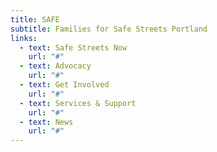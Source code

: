 ```yaml
---
title: SAFE
subtitle: Families for Safe Streets Portland
links:
  - text: Safe Streets Now
    url: "#"
  - text: Advocacy
    url: "#"
  - text: Get Involved
    url: "#"
  - text: Services & Support
    url: "#"
  - text: News
    url: "#"
---
```

